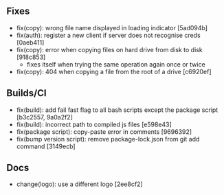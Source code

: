 ## Fixes

- fix(copy): wrong file name displayed in loading indicator [5ad094b]
- fix(auth): register a new client if server does not recognise creds [0aeb411]
- fix(copy): error when copying files on hard drive from disk to disk [918c853]
  - fixes itself when trying the same operation again once or twice
- fix(copy): 404 when copying a file from the root of a drive [c6920ef]

## Builds/CI

- fix(build): add fail fast flag to all bash scripts except the package script [b3c2557, 9a0a2f2]
- fix(build): incorrect path to compiled js files [e598e43]
- fix(package script): copy-paste error in comments [9696392]
- fix(bump version script): remove package-lock.json from git add command [3149ecb]

## Docs

- change(logo): use a different logo [2ee8cf2]
